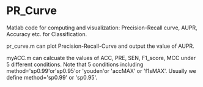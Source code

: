 # PR_Curve
Matlab code for computing and visualization:  Precision-Recall curve,  AUPR, Accuracy  etc. for Classification.


pr_curve.m can plot Precision-Recall-Curve and output the value of AUPR.

myACC.m can calcuate the values of ACC, PRE, SEN, F1_score, MCC under 5 different conditions.
        Note that 5 conditions including method='sp0.99'or'sp0.95'or 'youden'or 'accMAX' or 'f1sMAX'. 
        Usually we define method='sp0.99' or 'sp0.95'.
